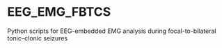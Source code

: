 # EEG_EMG_FBTCS
Python scripts for EEG-embedded EMG analysis during focal-to-bilateral tonic–clonic seizures
